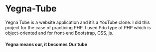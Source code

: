 # Yegna-Tube
Yegna Tube is a website application and it’s a YouTube clone.
I did this project for the case of practicing PHP. I used Pdo type of PHP
which is object-oriented and for front-end Bootstrap, CSS, js. 
#### Yegna means our, it becomes Our tube
